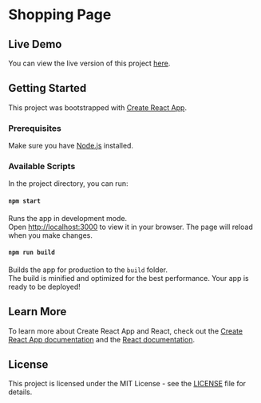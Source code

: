 # Shopping Page

## Live Demo

You can view the live version of this project [here](https://shopping-page-five.vercel.app/).

## Getting Started

This project was bootstrapped with [Create React App](https://github.com/facebook/create-react-app).

### Prerequisites

Make sure you have [Node.js](https://nodejs.org/) installed.

### Available Scripts

In the project directory, you can run:

#### `npm start`

Runs the app in development mode.\
Open [http://localhost:3000](http://localhost:3000) to view it in your browser. The page will reload when you make changes.

#### `npm run build`

Builds the app for production to the `build` folder.\
The build is minified and optimized for the best performance. Your app is ready to be deployed!

## Learn More

To learn more about Create React App and React, check out the [Create React App documentation](https://facebook.github.io/create-react-app/docs/getting-started) and the [React documentation](https://reactjs.org/).

## License

This project is licensed under the MIT License - see the [LICENSE](LICENSE) file for details.
